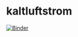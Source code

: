 # kaltluftstrom

[![Binder](https://mybinder.org/badge_logo.svg)](https://mybinder.org/v2/gh/Janjoch/kaltluftstrom.git/HEAD?labpath=Auswertung.ipynb)
